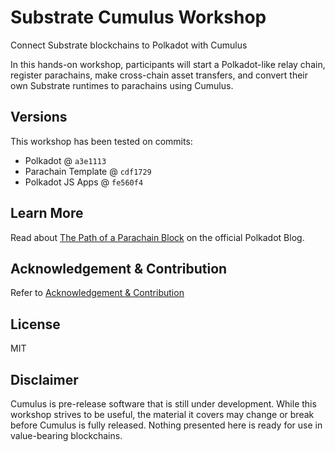 # Substrate Cumulus Workshop

Connect Substrate blockchains to Polkadot with Cumulus

In this hands-on workshop, participants will start a Polkadot-like relay chain, register parachains, make cross-chain
asset transfers, and convert their own Substrate runtimes to parachains using Cumulus.

## Versions

This workshop has been tested on commits:

- Polkadot @ `a3e1113`
- Parachain Template @ `cdf1729`
- Polkadot JS Apps @ `fe560f4`

## Learn More

Read about [The Path of a Parachain Block](https://polkadot.network/the-path-of-a-parachain-block/) on the official
Polkadot Blog.

## Acknowledgement & Contribution

Refer to [Acknowledgement & Contribution](acknowledgement-contribution)

## License

MIT

## Disclaimer

Cumulus is pre-release software that is still under development. While this workshop strives to be useful, the material
it covers may change or break before Cumulus is fully released. Nothing presented here is ready for use in value-bearing
blockchains.
